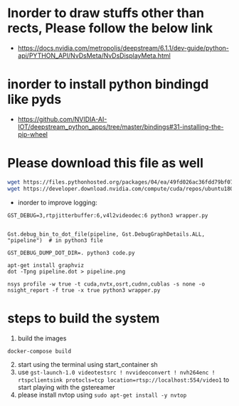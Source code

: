 

# Inorder to draw stuffs other than rects, Please follow the below link
* https://docs.nvidia.com/metropolis/deepstream/6.1.1/dev-guide/python-api/PYTHON_API/NvDsMeta/NvDsDisplayMeta.html

# inorder to install python bindingd like pyds
* https://github.com/NVIDIA-AI-IOT/deepstream_python_apps/tree/master/bindings#31-installing-the-pip-wheel
# Please download this file as well
```bash
wget https://files.pythonhosted.org/packages/04/ea/49fd026ac36fdd79bf072294b139170aefc118e487ccb39af019946797e9/tensorflow-2.10.0-cp310-cp310-manylinux_2_17_x86_64.manylinux2014_x86_64.whl
wget https://developer.download.nvidia.com/compute/cuda/repos/ubuntu1804/x86_64/libcudnn8_8.1.0.77-1+cuda11.2_amd64.deb
```

* inorder to improve logging:
```
GST_DEBUG=3,rtpjitterbuffer:6,v4l2videodec:6 python3 wrapper.py
```


```

Gst.debug_bin_to_dot_file(pipeline, Gst.DebugGraphDetails.ALL, "pipeline")  # in python3 file

GST_DEBUG_DUMP_DOT_DIR=. python3 code.py

apt-get install graphviz
dot -Tpng pipeline.dot > pipeline.png
```

```
nsys profile -w true -t cuda,nvtx,osrt,cudnn,cublas -s none -o nsight_report -f true -x true python3 wrapper.py
```

# steps to build the system
1. build the images
 ```sh
 docker-compose build
 ```
2. start using the terminal using start_container sh
3. use `gst-launch-1.0 videotestsrc ! nvvideoconvert ! nvh264enc ! rtspclientsink protocls=tcp location=rtsp://localhost:554/video1` to start playing with the gstereamer
4. please install nvtop using `sudo apt-get install -y nvtop`